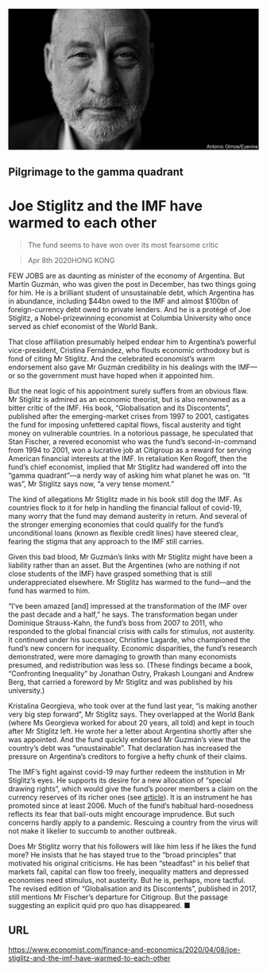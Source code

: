 ![](./images/20200411_FNP003_0.jpg)

## Pilgrimage to the gamma quadrant

# Joe Stiglitz and the IMF have warmed to each other

> The fund seems to have won over its most fearsome critic

> Apr 8th 2020HONG KONG

FEW JOBS are as daunting as minister of the economy of Argentina. But Martín Guzmán, who was given the post in December, has two things going for him. He is a brilliant student of unsustainable debt, which Argentina has in abundance, including $44bn owed to the IMF and almost $100bn of foreign-currency debt owed to private lenders. And he is a protégé of Joe Stiglitz, a Nobel-prizewinning economist at Columbia University who once served as chief economist of the World Bank.

That close affiliation presumably helped endear him to Argentina’s powerful vice-president, Cristina Fernández, who flouts economic orthodoxy but is fond of citing Mr Stiglitz. And the celebrated economist’s warm endorsement also gave Mr Guzmán credibility in his dealings with the IMF—or so the government must have hoped when it appointed him.

But the neat logic of his appointment surely suffers from an obvious flaw. Mr Stiglitz is admired as an economic theorist, but is also renowned as a bitter critic of the IMF. His book, “Globalisation and its Discontents”, published after the emerging-market crises from 1997 to 2001, castigates the fund for imposing unfettered capital flows, fiscal austerity and tight money on vulnerable countries. In a notorious passage, he speculated that Stan Fischer, a revered economist who was the fund’s second-in-command from 1994 to 2001, won a lucrative job at Citigroup as a reward for serving American financial interests at the IMF. In retaliation Ken Rogoff, then the fund’s chief economist, implied that Mr Stiglitz had wandered off into the “gamma quadrant”—a nerdy way of asking him what planet he was on. “It was”, Mr Stiglitz says now, “a very tense moment.”

The kind of allegations Mr Stiglitz made in his book still dog the IMF. As countries flock to it for help in handling the financial fallout of covid-19, many worry that the fund may demand austerity in return. And several of the stronger emerging economies that could qualify for the fund’s unconditional loans (known as flexible credit lines) have steered clear, fearing the stigma that any approach to the IMF still carries.

Given this bad blood, Mr Guzmán’s links with Mr Stiglitz might have been a liability rather than an asset. But the Argentines (who are nothing if not close students of the IMF) have grasped something that is still underappreciated elsewhere. Mr Stiglitz has warmed to the fund—and the fund has warmed to him.

“I’ve been amazed [and] impressed at the transformation of the IMF over the past decade and a half,” he says. The transformation began under Dominique Strauss-Kahn, the fund’s boss from 2007 to 2011, who responded to the global financial crisis with calls for stimulus, not austerity. It continued under his successor, Christine Lagarde, who championed the fund’s new concern for inequality. Economic disparities, the fund’s research demonstrated, were more damaging to growth than many economists presumed, and redistribution was less so. (These findings became a book, “Confronting Inequality” by Jonathan Ostry, Prakash Loungani and Andrew Berg, that carried a foreword by Mr Stiglitz and was published by his university.)

Kristalina Georgieva, who took over at the fund last year, “is making another very big step forward”, Mr Stiglitz says. They overlapped at the World Bank (where Ms Georgieva worked for about 20 years, all told) and kept in touch after Mr Stiglitz left. He wrote her a letter about Argentina shortly after she was appointed. And the fund quickly endorsed Mr Guzmán’s view that the country’s debt was “unsustainable”. That declaration has increased the pressure on Argentina’s creditors to forgive a hefty chunk of their claims.

The IMF’s fight against covid-19 may further redeem the institution in Mr Stiglitz’s eyes. He supports its desire for a new allocation of “special drawing rights”, which would give the fund’s poorer members a claim on the currency reserves of its richer ones (see [article](https://www.economist.com//finance-and-economics/2020/04/11/should-the-imf-dole-out-more-special-drawing-rights)). It is an instrument he has promoted since at least 2006. Much of the fund’s habitual hard-nosedness reflects its fear that bail-outs might encourage imprudence. But such concerns hardly apply to a pandemic. Rescuing a country from the virus will not make it likelier to succumb to another outbreak.

Does Mr Stiglitz worry that his followers will like him less if he likes the fund more? He insists that he has stayed true to the “broad principles” that motivated his original criticisms. He has been “steadfast” in his belief that markets fail, capital can flow too freely, inequality matters and depressed economies need stimulus, not austerity. But he is, perhaps, more tactful. The revised edition of “Globalisation and its Discontents”, published in 2017, still mentions Mr Fischer’s departure for Citigroup. But the passage suggesting an explicit quid pro quo has disappeared. ■

## URL

https://www.economist.com/finance-and-economics/2020/04/08/joe-stiglitz-and-the-imf-have-warmed-to-each-other
